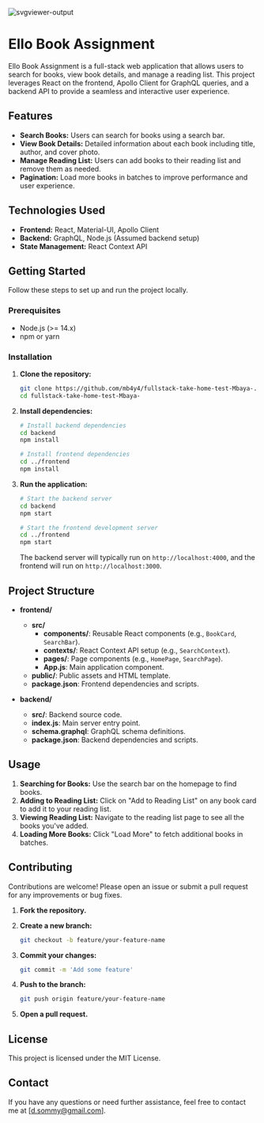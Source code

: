  ![svgviewer-output](https://github.com/ElloTechnology/backend_takehome/assets/3518127/561bc8d4-bffc-4360-b9ea-61e876bcec93)


# Ello Book Assignment

Ello Book Assignment is a full-stack web application that allows users to search for books, view book details, and manage a reading list. This project leverages React on the frontend, Apollo Client for GraphQL queries, and a backend API to provide a seamless and interactive user experience.

## Features

- **Search Books:** Users can search for books using a search bar.
- **View Book Details:** Detailed information about each book including title, author, and cover photo.
- **Manage Reading List:** Users can add books to their reading list and remove them as needed.
- **Pagination:** Load more books in batches to improve performance and user experience.

## Technologies Used

- **Frontend:** React, Material-UI, Apollo Client
- **Backend:** GraphQL, Node.js (Assumed backend setup)
- **State Management:** React Context API

## Getting Started

Follow these steps to set up and run the project locally.

### Prerequisites

- Node.js (>= 14.x)
- npm or yarn

### Installation

1. **Clone the repository:**

    ```bash
    git clone https://github.com/mb4y4/fullstack-take-home-test-Mbaya-.git
    cd fullstack-take-home-test-Mbaya-
    ```

2. **Install dependencies:**

    ```bash
    # Install backend dependencies
    cd backend
    npm install
    
    # Install frontend dependencies
    cd ../frontend
    npm install
    ```

3. **Run the application:**

    ```bash
    # Start the backend server
    cd backend
    npm start

    # Start the frontend development server
    cd ../frontend
    npm start
    ```

    The backend server will typically run on `http://localhost:4000`, and the frontend will run on `http://localhost:3000`.

## Project Structure

- **frontend/**
  - **src/**
    - **components/**: Reusable React components (e.g., `BookCard`, `SearchBar`).
    - **contexts/**: React Context API setup (e.g., `SearchContext`).
    - **pages/**: Page components (e.g., `HomePage`, `SearchPage`).
    - **App.js**: Main application component.
  - **public/**: Public assets and HTML template.
  - **package.json**: Frontend dependencies and scripts.

- **backend/**
  - **src/**: Backend source code.
  - **index.js**: Main server entry point.
  - **schema.graphql**: GraphQL schema definitions.
  - **package.json**: Backend dependencies and scripts.

## Usage

1. **Searching for Books:** Use the search bar on the homepage to find books.
2. **Adding to Reading List:** Click on "Add to Reading List" on any book card to add it to your reading list.
3. **Viewing Reading List:** Navigate to the reading list page to see all the books you've added.
4. **Loading More Books:** Click "Load More" to fetch additional books in batches.

## Contributing

Contributions are welcome! Please open an issue or submit a pull request for any improvements or bug fixes.

1. **Fork the repository.**
2. **Create a new branch:**

    ```bash
    git checkout -b feature/your-feature-name
    ```

3. **Commit your changes:**

    ```bash
    git commit -m 'Add some feature'
    ```

4. **Push to the branch:**

    ```bash
    git push origin feature/your-feature-name
    ```

5. **Open a pull request.**

## License

This project is licensed under the MIT License.

## Contact

If you have any questions or need further assistance, feel free to contact me at [d.sommy@gmail.com].
